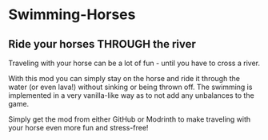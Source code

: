 # Swimming-Horses
## Ride your horses THROUGH the river
Traveling with your horse can be a lot of fun - until you have to cross a river. 

With this mod you can simply stay on the horse and ride it through the water (or even lava!) without sinking or being thrown off. 
The swimming is implemented in a very vanilla-like way as to not add any unbalances to the game.

Simply get the mod from either GitHub or Modrinth to make traveling with your horse even more fun and stress-free!
